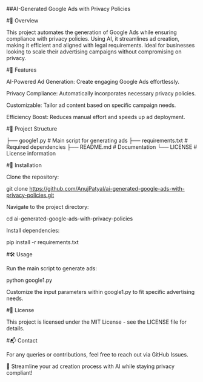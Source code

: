##AI-Generated Google Ads with Privacy Policies

#🚀 Overview

This project automates the generation of Google Ads while ensuring compliance with privacy policies. Using AI, it streamlines ad creation, making it efficient and aligned with legal requirements. Ideal for businesses looking to scale their advertising campaigns without compromising on privacy.

#📌 Features

AI-Powered Ad Generation: Create engaging Google Ads effortlessly.

Privacy Compliance: Automatically incorporates necessary privacy policies.

Customizable: Tailor ad content based on specific campaign needs.

Efficiency Boost: Reduces manual effort and speeds up ad deployment.

#📂 Project Structure

├── google1.py          # Main script for generating ads
├── requirements.txt    # Required dependencies
├── README.md           # Documentation
└── LICENSE             # License information

#🔧 Installation

Clone the repository:

git clone https://github.com/AnujPatyal/ai-generated-google-ads-with-privacy-policies.git

Navigate to the project directory:

cd ai-generated-google-ads-with-privacy-policies

Install dependencies:

pip install -r requirements.txt

#🛠 Usage

Run the main script to generate ads:

python google1.py

Customize the input parameters within google1.py to fit specific advertising needs.

#📜 License

This project is licensed under the MIT License - see the LICENSE file for details.

#📬 Contact

For any queries or contributions, feel free to reach out via GitHub Issues.

🎯 Streamline your ad creation process with AI while staying privacy compliant!
